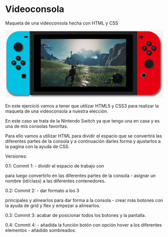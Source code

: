 # Videoconsola
Maqueta de una videoconsola hecha con HTML y CSS

![ScreenShot](images/switch_prtscr.jpg)

En este ejercició vamos a tener que utilizar HTML5 y CSS3 para realizar la maqueta de una videoconsola a nuestra elección.

En este caso se trata de la Nintendo Switch ya que tengo una en casa y es una de mis consolas favoritas.

Para ello vamos a utilizar HTML para dividir el espacio que se convertirá las diferentes partes de la consola y a continuación darles forma y ajustarlos a la pagina con la ayuda de CSS.

Versiones:

0.1: Commit 1:  - dividir el espacio de trabajo con <div> para luego convertirlo en las diferentes partes de la consola
                - asignar un nombre (id/class) a las diferentes contenedores.

0.2: Commit 2:  - dar formato a los 3 <div> principales y alinearlos para dar forma a la consola
                - crear más botones con la ayuda de grid y flex y empezar a alinearlos.

0.3: Commit 3:   acabar de posicionar todos los botones y la pantalla.

0.4: Commit 4:  - añadida la función botón con opción hover a los diferentes elementos
                - añadido sombreados.
